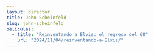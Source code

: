 ```yaml
---
layout: director
title: John Scheinfeld
slug: john-scheinfeld
peliculas:
  - title: "Reinventando a Elvis: el regreso del 68"
    url: "2024/11/04/reinventando-a-Elvis/"
---
```

